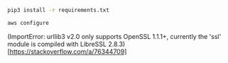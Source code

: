 
```bash
pip3 install -r requirements.txt
```

```bash
aws configure
```

(ImportError: urllib3 v2.0 only supports OpenSSL 1.1.1+, currently the 'ssl' module is compiled with LibreSSL 2.8.3)[https://stackoverflow.com/a/76344709]

